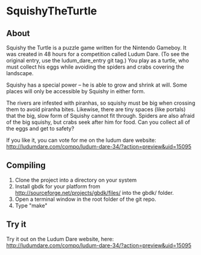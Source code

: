 # SquishyTheTurtle

## About

Squishy the Turtle is a puzzle game written for the Nintendo Gameboy. It was created in 48 hours for a competition called Ludum Dare. (To see the original entry, use the ludum_dare_entry git tag.) You play as a turtle, who must collect his eggs while avoiding the spiders and crabs covering the landscape. 

Squishy has a special power – he is able to grow and shrink at will. Some places will only be accessible by Squishy in either form.

The rivers are infested with piranhas, so squishy must be big when crossing them to avoid piranha bites. Likewise, there are tiny spaces (like portals) that the big, slow form of Squishy cannot fit through. Spiders are also afraid of the big squishy, but crabs seek after him for food. Can you collect all of the eggs and get to safety?

If you like it, you can vote for me on the ludum dare website: http://ludumdare.com/compo/ludum-dare-34/?action=preview&uid=15095

## Compiling
1. Clone the project into a directory on your system
2. Install gbdk for your platform from http://sourceforge.net/projects/gbdk/files/ into the gbdk/ folder.
3. Open a terminal window in the root folder of the git repo.
4. Type "make"

## Try it
Try it out on the Ludum Dare website, here: http://ludumdare.com/compo/ludum-dare-34/?action=preview&uid=15095

